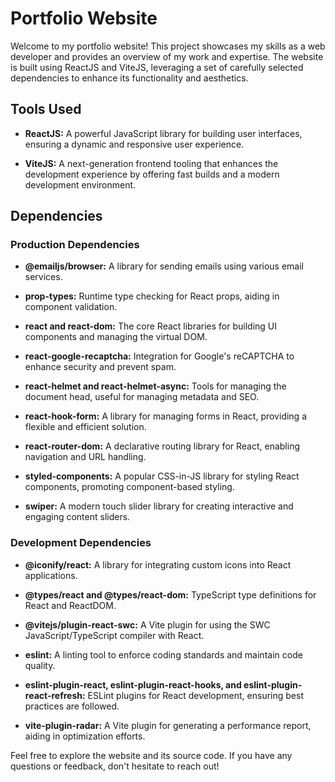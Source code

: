 # Portfolio Website

Welcome to my portfolio website! This project showcases my skills as a web developer and provides an overview of my work and expertise. The website is built using ReactJS and ViteJS, leveraging a set of carefully selected dependencies to enhance its functionality and aesthetics.

## Tools Used

- **ReactJS:** A powerful JavaScript library for building user interfaces, ensuring a dynamic and responsive user experience.

- **ViteJS:** A next-generation frontend tooling that enhances the development experience by offering fast builds and a modern development environment.

## Dependencies

### Production Dependencies

- **@emailjs/browser:** A library for sending emails using various email services.

- **prop-types:** Runtime type checking for React props, aiding in component validation.

- **react and react-dom:** The core React libraries for building UI components and managing the virtual DOM.

- **react-google-recaptcha:** Integration for Google's reCAPTCHA to enhance security and prevent spam.

- **react-helmet and react-helmet-async:** Tools for managing the document head, useful for managing metadata and SEO.

- **react-hook-form:** A library for managing forms in React, providing a flexible and efficient solution.

- **react-router-dom:** A declarative routing library for React, enabling navigation and URL handling.

- **styled-components:** A popular CSS-in-JS library for styling React components, promoting component-based styling.

- **swiper:** A modern touch slider library for creating interactive and engaging content sliders.

### Development Dependencies

- **@iconify/react:** A library for integrating custom icons into React applications.

- **@types/react and @types/react-dom:** TypeScript type definitions for React and ReactDOM.

- **@vitejs/plugin-react-swc:** A Vite plugin for using the SWC JavaScript/TypeScript compiler with React.

- **eslint:** A linting tool to enforce coding standards and maintain code quality.

- **eslint-plugin-react, eslint-plugin-react-hooks, and eslint-plugin-react-refresh:** ESLint plugins for React development, ensuring best practices are followed.

- **vite-plugin-radar:** A Vite plugin for generating a performance report, aiding in optimization efforts.

Feel free to explore the website and its source code. If you have any questions or feedback, don't hesitate to reach out!
